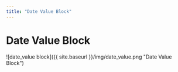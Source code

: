 ```yaml
---
title: "Date Value Block"
---
```

# Date Value Block
![date_value block]({{ site.baseurl }}/img/date_value.png "Date Value Block")